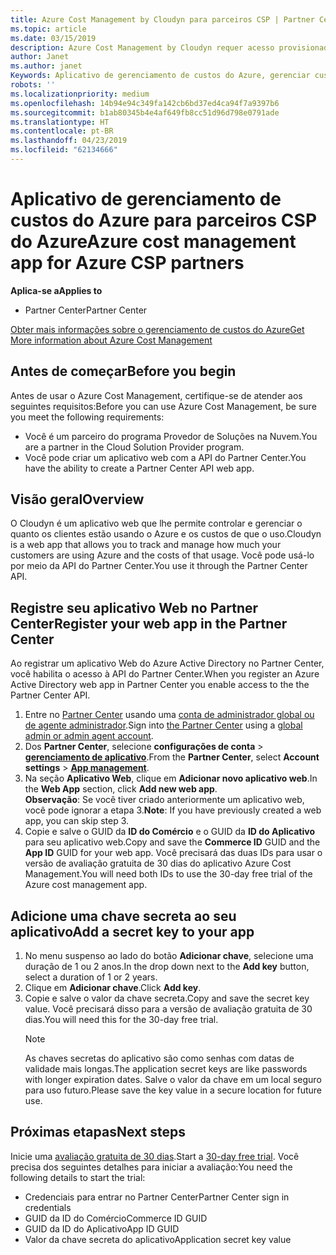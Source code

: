 ```yaml
---
title: Azure Cost Management by Cloudyn para parceiros CSP | Partner Center
ms.topic: article
ms.date: 03/15/2019
description: Azure Cost Management by Cloudyn requer acesso provisionado à API do Partner Center.
author: Janet
ms.author: janet
Keywords: Aplicativo de gerenciamento de custos do Azure, gerenciar custos, aplicativos web
robots: ''
ms.localizationpriority: medium
ms.openlocfilehash: 14b94e94c349fa142cb6bd37ed4ca94f7a9397b6
ms.sourcegitcommit: b1ab80345b4e4af649fb8cc51d96d798e0791ade
ms.translationtype: HT
ms.contentlocale: pt-BR
ms.lasthandoff: 04/23/2019
ms.locfileid: "62134666"
---
```

# <a name="azure-cost-management-app-for-azure-csp-partners"></a><span data-ttu-id="27c11-104">Aplicativo de gerenciamento de custos do Azure para parceiros CSP do Azure</span><span class="sxs-lookup"><span data-stu-id="27c11-104">Azure cost management app for Azure CSP partners</span></span>  

<span data-ttu-id="27c11-105">**Aplica-se a**</span><span class="sxs-lookup"><span data-stu-id="27c11-105">**Applies to**</span></span>

-  <span data-ttu-id="27c11-106">Partner Center</span><span class="sxs-lookup"><span data-stu-id="27c11-106">Partner Center</span></span>

[<span data-ttu-id="27c11-107">Obter mais informações sobre o gerenciamento de custos do Azure</span><span class="sxs-lookup"><span data-stu-id="27c11-107">Get More information about Azure Cost Management</span></span>](https://go.microsoft.com/fwlink/p/?linkid=857893)

## <a name="before-you-begin"></a><span data-ttu-id="27c11-108">Antes de começar</span><span class="sxs-lookup"><span data-stu-id="27c11-108">Before you begin</span></span>
<span data-ttu-id="27c11-109">Antes de usar o Azure Cost Management, certifique-se de atender aos seguintes requisitos:</span><span class="sxs-lookup"><span data-stu-id="27c11-109">Before you can use Azure Cost Management, be sure you meet the following requirements:</span></span>

- <span data-ttu-id="27c11-110">Você é um parceiro do programa Provedor de Soluções na Nuvem.</span><span class="sxs-lookup"><span data-stu-id="27c11-110">You are a partner in the Cloud Solution Provider program.</span></span>
- <span data-ttu-id="27c11-111">Você pode criar um aplicativo web com a API do Partner Center.</span><span class="sxs-lookup"><span data-stu-id="27c11-111">You have the ability to create a Partner Center API web app.</span></span>

## <a name="overview"></a><span data-ttu-id="27c11-112">Visão geral</span><span class="sxs-lookup"><span data-stu-id="27c11-112">Overview</span></span>

<span data-ttu-id="27c11-113">O Cloudyn é um aplicativo web que lhe permite controlar e gerenciar o quanto os clientes estão usando o Azure e os custos de que o uso.</span><span class="sxs-lookup"><span data-stu-id="27c11-113">Cloudyn is a web app that allows you to track and manage how much your customers are using Azure and the costs of that usage.</span></span> <span data-ttu-id="27c11-114">Você pode usá-lo por meio da API do Partner Center.</span><span class="sxs-lookup"><span data-stu-id="27c11-114">You use it through the Partner Center API.</span></span>

## <a name="register-your-web-app-in-the-partner-center"></a><span data-ttu-id="27c11-115">Registre seu aplicativo Web no Partner Center</span><span class="sxs-lookup"><span data-stu-id="27c11-115">Register your web app in the Partner Center</span></span>
<span data-ttu-id="27c11-116">Ao registrar um aplicativo Web do Azure Active Directory no Partner Center, você habilita o acesso à API do Partner Center.</span><span class="sxs-lookup"><span data-stu-id="27c11-116">When you register an Azure Active Directory web app in Partner Center you enable access to the the Partner Center API.</span></span> 
1.  <span data-ttu-id="27c11-117">Entre no [Partner Center](https://partnercenter.microsoft.com/en-us/pcv/dashboard/overview) usando uma [conta de administrador global ou de agente administrador](create-user-accounts-and-set-permissions.md).</span><span class="sxs-lookup"><span data-stu-id="27c11-117">Sign into [the Partner Center](https://partnercenter.microsoft.com/en-us/pcv/dashboard/overview) using a [global admin or admin agent account](create-user-accounts-and-set-permissions.md).</span></span>
2.  <span data-ttu-id="27c11-118">Dos **Partner Center**, selecione **configurações de conta** &gt;  **[gerenciamento de aplicativo](https://partnercenter.microsoft.com/en-us/pcv/apiintegration/appmanagement)**.</span><span class="sxs-lookup"><span data-stu-id="27c11-118">From the **Partner Center**, select **Account settings** &gt; **[App management](https://partnercenter.microsoft.com/en-us/pcv/apiintegration/appmanagement)**.</span></span>
3.  <span data-ttu-id="27c11-119">Na seção **Aplicativo Web**, clique em **Adicionar novo aplicativo web**.</span><span class="sxs-lookup"><span data-stu-id="27c11-119">In the **Web App** section, click **Add new web app**.</span></span>
<br> <span data-ttu-id="27c11-120">**Observação**: Se você tiver criado anteriormente um aplicativo web, você pode ignorar a etapa 3.</span><span class="sxs-lookup"><span data-stu-id="27c11-120">**Note**: If you have previously created a web app, you can skip step 3.</span></span>
4.  <span data-ttu-id="27c11-121">Copie e salve o GUID da **ID do Comércio** e o GUID da **ID do Aplicativo** para seu aplicativo web.</span><span class="sxs-lookup"><span data-stu-id="27c11-121">Copy and save the **Commerce ID** GUID and the **App ID** GUID for your web app.</span></span> <span data-ttu-id="27c11-122">Você precisará das duas IDs para usar o versão de avaliação gratuita de 30 dias do aplicativo Azure Cost Management.</span><span class="sxs-lookup"><span data-stu-id="27c11-122">You will need both IDs to use the 30-day free trial of the Azure cost management app.</span></span>

## <a name="add-a-secret-key-to-your-app"></a><span data-ttu-id="27c11-123">Adicione uma chave secreta ao seu aplicativo</span><span class="sxs-lookup"><span data-stu-id="27c11-123">Add a secret key to your app</span></span>
1. <span data-ttu-id="27c11-124">No menu suspenso ao lado do botão **Adicionar chave**, selecione uma duração de 1 ou 2 anos.</span><span class="sxs-lookup"><span data-stu-id="27c11-124">In the drop down next to the **Add key** button, select a duration of 1 or 2 years.</span></span>
2. <span data-ttu-id="27c11-125">Clique em **Adicionar chave**.</span><span class="sxs-lookup"><span data-stu-id="27c11-125">Click **Add key**.</span></span> 
3. <span data-ttu-id="27c11-126">Copie e salve o valor da chave secreta.</span><span class="sxs-lookup"><span data-stu-id="27c11-126">Copy and save the secret key value.</span></span> <span data-ttu-id="27c11-127">Você precisará disso para a versão de avaliação gratuita de 30 dias.</span><span class="sxs-lookup"><span data-stu-id="27c11-127">You will need this for the 30-day free trial.</span></span><br>
   > [!NOTE]  
   > <span data-ttu-id="27c11-128">As chaves secretas do aplicativo são como senhas com datas de validade mais longas.</span><span class="sxs-lookup"><span data-stu-id="27c11-128">The application secret keys are like passwords with longer expiration dates.</span></span> <span data-ttu-id="27c11-129">Salve o valor da chave em um local seguro para uso futuro.</span><span class="sxs-lookup"><span data-stu-id="27c11-129">Please save the key value in a secure location for future use.</span></span>

## <a name="next-steps"></a><span data-ttu-id="27c11-130">Próximas etapas</span><span class="sxs-lookup"><span data-stu-id="27c11-130">Next steps</span></span>
<span data-ttu-id="27c11-131">Inicie uma [avaliação gratuita de 30 dias](https://go.microsoft.com/fwlink/?linkid=857895).</span><span class="sxs-lookup"><span data-stu-id="27c11-131">Start a [30-day free trial](https://go.microsoft.com/fwlink/?linkid=857895).</span></span>
<span data-ttu-id="27c11-132">Você precisa dos seguintes detalhes para iniciar a avaliação:</span><span class="sxs-lookup"><span data-stu-id="27c11-132">You need the following details to start the trial:</span></span>
- <span data-ttu-id="27c11-133">Credenciais para entrar no Partner Center</span><span class="sxs-lookup"><span data-stu-id="27c11-133">Partner Center sign in credentials</span></span>
- <span data-ttu-id="27c11-134">GUID da ID do Comércio</span><span class="sxs-lookup"><span data-stu-id="27c11-134">Commerce ID GUID</span></span>
- <span data-ttu-id="27c11-135">GUID da ID do Aplicativo</span><span class="sxs-lookup"><span data-stu-id="27c11-135">App ID GUID</span></span>
- <span data-ttu-id="27c11-136">Valor da chave secreta do aplicativo</span><span class="sxs-lookup"><span data-stu-id="27c11-136">Application secret key value</span></span>
